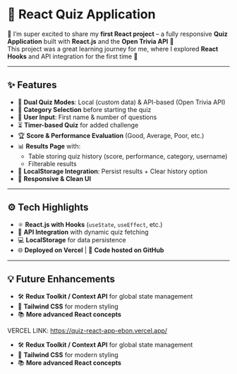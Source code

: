 # 🎯 React Quiz Application

🌟 I’m super excited to share my **first React project** – a fully responsive **Quiz Application** built with **React.js** and the **Open Trivia API** 🎉  
This project was a great learning journey for me, where I explored **React Hooks** and API integration for the first time 🚀  

---

## ✨ Features

- 📝 **Dual Quiz Modes**: Local (custom data) & API-based (Open Trivia API)  
- 📂 **Category Selection** before starting the quiz  
- 🙋 **User Input**: First name & number of questions  
- ⏳ **Timer-based Quiz** for added challenge  
- 🏆 **Score & Performance Evaluation** (Good, Average, Poor, etc.)  
- 📊 **Results Page** with:
  - Table storing quiz history (score, performance, category, username)  
  - Filterable results  
- 💾 **LocalStorage Integration**: Persist results + Clear history option  
- 📱 **Responsive & Clean UI**

---

## ⚙️ Tech Highlights

- ⚛️ **React.js with Hooks** (`useState`, `useEffect`, etc.)  
- 🔗 **API Integration** with dynamic quiz fetching  
- 💻 **LocalStorage** for data persistence  
- 🌐 **Deployed on Vercel** | 📂 **Code hosted on GitHub**  

---

## 💡 Future Enhancements

- 🛠 **Redux Toolkit / Context API** for global state management  
- 🎨 **Tailwind CSS** for modern styling  
- 📚 **More advanced React concepts**

VERCEL LINK: https://quiz-react-app-ebon.vercel.app/

- 🛠 **Redux Toolkit / Context API** for global state management  
- 🎨 **Tailwind CSS** for modern styling  
- 📚 **More advanced React concepts**  
